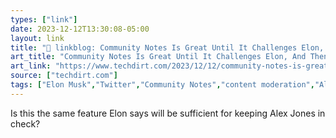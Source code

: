 ```yaml
---
types: ["link"]
date: 2023-12-12T13:30:08-05:00
layout: link
title: "🔗 linkblog: Community Notes Is Great Until It Challenges Elon, And Then It’s Being ‘Manipulated’ By State Actors | Techdirt'"
art_title: "Community Notes Is Great Until It Challenges Elon, And Then It’s Being ‘Manipulated’ By State Actors | Techdirt"
art_link: "https://www.techdirt.com/2023/12/12/community-notes-is-great-until-it-challenges-elon-and-then-its-being-manipulated-by-state-actors/"
source: ["techdirt.com"]
tags: ["Elon Musk","Twitter","Community Notes","content moderation","Alex Jones"]
---
```

Is this the same feature Elon says will be sufficient for keeping Alex Jones in check?
